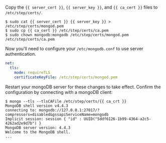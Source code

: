 Copy the `{{ server_cert }}`, `{{ server_key }}`, and `{{ ca_cert }}` files to `/etc/step/certs/`.

```shell-session
$ sudo cat {{ server_cert }} {{ server_key }} > /etc/step/certs/mongod.pem
$ sudo cp {{ ca_cert }} /etc/step/certs/ca.pem
$ sudo chown mongodb:mongodb /etc/step/certs/mongod.pem /etc/step/certs/ca.pem
```

Now you'll need to configure your `/etc/mongodb.conf` to use server authentication.

```yaml
net:
  tls:
    mode: requireTLS
    certificateKeyFile: /etc/step/certs/mongod.pem
```

Restart your mongoDB server for these changes to take effect.
Confirm the configuration by connecting with a mongoDB client:

```shell-session
$ mongo --tls --tlsCAFile /etc/step/certs/{{ ca_crt }}
MongoDB shell version v4.4.3
connecting to: mongodb://127.0.0.1:27017/?compressors=disabled&gssapiServiceName=mongodb
Implicit session: session { "id" : UUID("5ddf6126-1b99-4364-a2c5-4262ad2e9d7b") }
MongoDB server version: 4.4.3
Welcome to the MongoDB shell.
...
```
